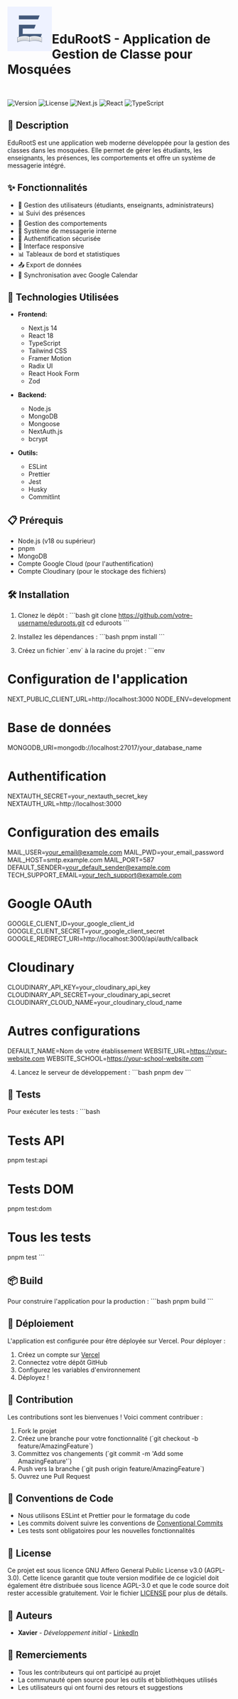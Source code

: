 <img src="./public/icon-512x512.png" alt="Logo EduRootS" width="100" align="left">

<br>

# EduRootS - Application de Gestion de Classe pour Mosquées

<br>

![Version](https://img.shields.io/badge/version-1.523.5-dev-blue.svg)
![License](https://img.shields.io/badge/license-AGPL--3.0-green.svg)
![Next.js](https://img.shields.io/badge/Next.js-14.2.26-black.svg)
![React](https://img.shields.io/badge/React-18.3.1-blue.svg)
![TypeScript](https://img.shields.io/badge/TypeScript-5.4.5-blue.svg)

## 📝 Description

EduRootS est une application web moderne développée pour la gestion des classes dans les mosquées. Elle permet de gérer les étudiants, les enseignants, les présences, les comportements et offre un système de messagerie intégré.

## ✨ Fonctionnalités

- 👥 Gestion des utilisateurs (étudiants, enseignants, administrateurs)
- 📊 Suivi des présences
- 📝 Gestion des comportements
- 📧 Système de messagerie interne
- 🔐 Authentification sécurisée
- 📱 Interface responsive
- 📊 Tableaux de bord et statistiques
- 📤 Export de données
- 🔄 Synchronisation avec Google Calendar

## 🚀 Technologies Utilisées

- **Frontend:**
  - Next.js 14
  - React 18
  - TypeScript
  - Tailwind CSS
  - Framer Motion
  - Radix UI
  - React Hook Form
  - Zod

- **Backend:**
  - Node.js
  - MongoDB
  - Mongoose
  - NextAuth.js
  - bcrypt

- **Outils:**
  - ESLint
  - Prettier
  - Jest
  - Husky
  - Commitlint

## 📋 Prérequis

- Node.js (v18 ou supérieur)
- pnpm
- MongoDB
- Compte Google Cloud (pour l'authentification)
- Compte Cloudinary (pour le stockage des fichiers)

## 🛠️ Installation

1. Clonez le dépôt :
\`\`\`bash
git clone https://github.com/votre-username/eduroots.git
cd eduroots
\`\`\`

2. Installez les dépendances :
\`\`\`bash
pnpm install
\`\`\`

3. Créez un fichier \`.env\` à la racine du projet :
\`\`\`env
# Configuration de l'application
NEXT_PUBLIC_CLIENT_URL=http://localhost:3000
NODE_ENV=development

# Base de données
MONGODB_URI=mongodb://localhost:27017/your_database_name

# Authentification
NEXTAUTH_SECRET=your_nextauth_secret_key
NEXTAUTH_URL=http://localhost:3000

# Configuration des emails
MAIL_USER=your_email@example.com
MAIL_PWD=your_email_password
MAIL_HOST=smtp.example.com
MAIL_PORT=587
DEFAULT_SENDER=your_default_sender@example.com
TECH_SUPPORT_EMAIL=your_tech_support@example.com

# Google OAuth
GOOGLE_CLIENT_ID=your_google_client_id
GOOGLE_CLIENT_SECRET=your_google_client_secret
GOOGLE_REDIRECT_URI=http://localhost:3000/api/auth/callback

# Cloudinary
CLOUDINARY_API_KEY=your_cloudinary_api_key
CLOUDINARY_API_SECRET=your_cloudinary_api_secret
CLOUDINARY_CLOUD_NAME=your_cloudinary_cloud_name

# Autres configurations
DEFAULT_NAME=Nom de votre établissement
WEBSITE_URL=https://your-website.com
WEBSITE_SCHOOL=https://your-school-website.com
\`\`\`

4. Lancez le serveur de développement :
\`\`\`bash
pnpm dev
\`\`\`

## 🧪 Tests

Pour exécuter les tests :
\`\`\`bash
# Tests API
pnpm test:api

# Tests DOM
pnpm test:dom

# Tous les tests
pnpm test
\`\`\`

## 📦 Build

Pour construire l'application pour la production :
\`\`\`bash
pnpm build
\`\`\`

## 🚀 Déploiement

L'application est configurée pour être déployée sur Vercel. Pour déployer :

1. Créez un compte sur [Vercel](https://vercel.com)
2. Connectez votre dépôt GitHub
3. Configurez les variables d'environnement
4. Déployez !

## 🤝 Contribution

Les contributions sont les bienvenues ! Voici comment contribuer :

1. Fork le projet
2. Créez une branche pour votre fonctionnalité (\`git checkout -b feature/AmazingFeature\`)
3. Committez vos changements (\`git commit -m 'Add some AmazingFeature'\`)
4. Push vers la branche (\`git push origin feature/AmazingFeature\`)
5. Ouvrez une Pull Request

## 📝 Conventions de Code

- Nous utilisons ESLint et Prettier pour le formatage du code
- Les commits doivent suivre les conventions de [Conventional Commits](https://www.conventionalcommits.org/)
- Les tests sont obligatoires pour les nouvelles fonctionnalités

## 📄 License

Ce projet est sous licence GNU Affero General Public License v3.0 (AGPL-3.0). Cette licence garantit que toute version modifiée de ce logiciel doit également être distribuée sous licence AGPL-3.0 et que le code source doit rester accessible gratuitement. Voir le fichier [LICENSE](LICENSE) pour plus de détails.

## 👥 Auteurs

- **Xavier** - *Développement initial* - [LinkedIn](https://www.linkedin.com/in/xavier-genolhac/)

## 🙏 Remerciements

- Tous les contributeurs qui ont participé au projet
- La communauté open source pour les outils et bibliothèques utilisés
- Les utilisateurs qui ont fourni des retours et suggestions
